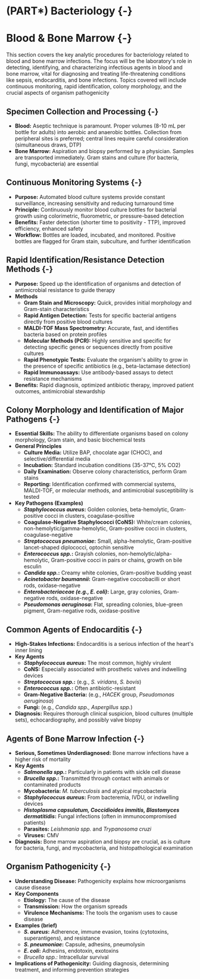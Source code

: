 # (PART\*) Bacteriology {-}

# Blood & Bone Marrow {-}

This section covers the key analytic procedures for bacteriology related to blood and bone marrow infections. The focus will be the laboratory's role in detecting, identifying, and characterizing infectious agents in blood and bone marrow, vital for diagnosing and treating life-threatening conditions like sepsis, endocarditis, and bone infections. Topics covered will include continuous monitoring, rapid identification, colony morphology, and the crucial aspects of organism pathogenicity

## **Specimen Collection and Processing** {-}

*   **Blood:** Aseptic technique is paramount. Proper volumes (8-10 mL per bottle for adults) into aerobic and anaerobic bottles. Collection from peripheral sites is preferred; central lines require careful consideration (simultaneous draws, DTP)
*   **Bone Marrow:** Aspiration and biopsy performed by a physician. Samples are transported immediately. Gram stains and culture (for bacteria, fungi, mycobacteria) are essential

## **Continuous Monitoring Systems** {-}

*   **Purpose:** Automated blood culture systems provide constant surveillance, increasing sensitivity and reducing turnaround time
*   **Principle:** Continuously monitor blood culture bottles for bacterial growth using colorimetric, fluorometric, or pressure-based detection
*   **Benefits:** Faster detection (shorter time to positivity - TTP), improved efficiency, enhanced safety
*   **Workflow:** Bottles are loaded, incubated, and monitored. Positive bottles are flagged for Gram stain, subculture, and further identification

## **Rapid Identification/Resistance Detection Methods** {-}

*   **Purpose:** Speed up the identification of organisms and detection of antimicrobial resistance to guide therapy
*   **Methods**
    *   **Gram Stain and Microscopy:** Quick, provides initial morphology and Gram-stain characteristics
    *   **Rapid Antigen Detection:** Tests for specific bacterial antigens directly from positive blood cultures
    *   **MALDI-TOF Mass Spectrometry:** Accurate, fast, and identifies bacteria based on protein profiles
    *   **Molecular Methods (PCR):** Highly sensitive and specific for detecting specific genes or sequences directly from positive cultures
    *   **Rapid Phenotypic Tests:** Evaluate the organism's ability to grow in the presence of specific antibiotics (e.g., beta-lactamase detection)
    *   **Rapid Immunoassays:** Use antibody-based assays to detect resistance mechanisms
*   **Benefits:** Rapid diagnosis, optimized antibiotic therapy, improved patient outcomes, antimicrobial stewardship

## **Colony Morphology and Identification of Major Pathogens** {-}

*   **Essential Skills:** The ability to differentiate organisms based on colony morphology, Gram stain, and basic biochemical tests
*   **General Principles**
    *   **Culture Media:** Utilize BAP, chocolate agar (CHOC), and selective/differential media
    *   **Incubation:** Standard incubation conditions (35-37°C, 5% CO2)
    *   **Daily Examination:** Observe colony characteristics, perform Gram stains
    *   **Reporting:** Identification confirmed with commercial systems, MALDI-TOF, or molecular methods, and antimicrobial susceptibility is tested
*   **Key Pathogens (Examples)**
    *   ***Staphylococcus aureus*:** Golden colonies, beta-hemolytic, Gram-positive cocci in clusters, coagulase-positive
    *   **Coagulase-Negative Staphylococci (CoNS):** White/cream colonies, non-hemolytic/gamma-hemolytic, Gram-positive cocci in clusters, coagulase-negative
    *   ***Streptococcus pneumoniae*:** Small, alpha-hemolytic, Gram-positive lancet-shaped diplococci, optochin sensitive
    *   ***Enterococcus spp.*:** Grayish colonies, non-hemolytic/alpha-hemolytic, Gram-positive cocci in pairs or chains, growth on bile esculin
    *   ***Candida spp.*:** Creamy white colonies, Gram-positive budding yeast
    *   ***Acinetobacter baumannii*:** Gram-negative coccobacilli or short rods, oxidase-negative
    *   ***Enterobacteriaceae (e.g., E. coli)*:** Large, gray colonies, Gram-negative rods, oxidase-negative
    *   ***Pseudomonas aeruginosa*:** Flat, spreading colonies, blue-green pigment, Gram-negative rods, oxidase-positive

## **Common Agents of Endocarditis** {-}

*   **High-Stakes Infections:** Endocarditis is a serious infection of the heart's inner lining
*   **Key Agents**
    *   ***Staphylococcus aureus*:** The most common, highly virulent
    *   **CoNS:** Especially associated with prosthetic valves and indwelling devices
    *   ***Streptococcus spp.*:** (e.g., *S. viridans*, *S. bovis*)
    *   ***Enterococcus spp.*:** Often antibiotic-resistant
    *   **Gram-Negative Bacteria:** (e.g., *HACEK* group, *Pseudomonas aeruginosa*)
    *   **Fungi:** (e.g., *Candida spp., Aspergillus spp.*)
*   **Diagnosis:** Requires thorough clinical suspicion, blood cultures (multiple sets), echocardiography, and possibly valve biopsy

## **Agents of Bone Marrow Infection** {-}

*   **Serious, Sometimes Underdiagnosed:** Bone marrow infections have a higher risk of mortality
*   **Key Agents**
    *   ***Salmonella spp.*:** Particularly in patients with sickle cell disease
    *   ***Brucella spp.*:** Transmitted through contact with animals or contaminated products
    *   **Mycobacteria:** *M. tuberculosis* and atypical mycobacteria
    *   ***Staphylococcus aureus*:** From bacteremia, IVDU, or indwelling devices
    *   ***Histoplasma capsulatum, Coccidioides immitis, Blastomyces dermatitidis*:** Fungal infections (often in immunocompromised patients)
    *   **Parasites:** *Leishmania spp.* and *Trypanosoma cruzi*
    *   **Viruses:** CMV
*   **Diagnosis:** Bone marrow aspiration and biopsy are crucial, as is culture for bacteria, fungi, and mycobacteria, and histopathological examination

## **Organism Pathogenicity** {-}

*   **Understanding Disease:** Pathogenicity explains how microorganisms cause disease
*   **Key Components**
    *   **Etiology:** The cause of the disease
    *   **Transmission:** How the organism spreads
    *   **Virulence Mechanisms:** The tools the organism uses to cause disease
*   **Examples (brief)**
    *   ***S. aureus*:** Adherence, immune evasion, toxins (cytotoxins, superantigens), and resistance
    *   ***S. pneumoniae*:** Capsule, adhesins, pneumolysin
    *   ***E. coli*:** Adhesins, endotoxin, exotoxins
    *   *Brucella spp.:* Intracellular survival
*   **Implications of Pathogenicity:** Guiding diagnosis, determining treatment, and informing prevention strategies
